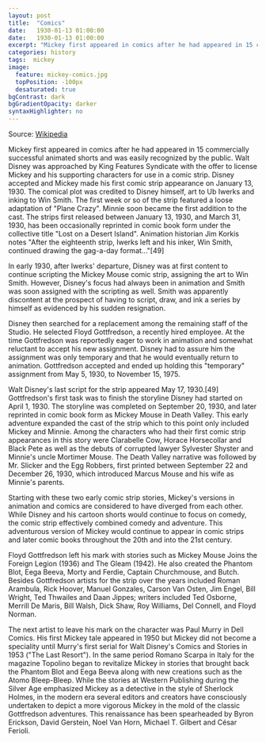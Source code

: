 ```yaml
---
layout: post
title:  "Comics"
date:   1930-01-13 01:00:00
date:   1930-01-13 01:00:00
excerpt: "Mickey first appeared in comics after he had appeared in 15 commercially successful animated shorts and was easily recognized by ..."
categories: history
tags:  mickey
image:
  feature: mickey-comics.jpg
  topPosition: -100px
  desaturated: true
bgContrast: dark
bgGradientOpacity: darker
syntaxHighlighter: no
---
```

Source: [Wikipedia](https://en.wikipedia.org/wiki/Mickey_Mouse)

Mickey first appeared in comics after he had appeared in 15 commercially successful animated shorts and was easily recognized by the public. Walt Disney was approached by King Features Syndicate with the offer to license Mickey and his supporting characters for use in a comic strip. Disney accepted and Mickey made his first comic strip appearance on January 13, 1930. The comical plot was credited to Disney himself, art to Ub Iwerks and inking to Win Smith. The first week or so of the strip featured a loose adaptation of "Plane Crazy". Minnie soon became the first addition to the cast. The strips first released between January 13, 1930, and March 31, 1930, has been occasionally reprinted in comic book form under the collective title "Lost on a Desert Island". Animation historian Jim Korkis notes "After the eighteenth strip, Iwerks left and his inker, Win Smith, continued drawing the gag-a-day format..."[49]

In early 1930, after Iwerks' departure, Disney was at first content to continue scripting the Mickey Mouse comic strip, assigning the art to Win Smith. However, Disney's focus had always been in animation and Smith was soon assigned with the scripting as well. Smith was apparently discontent at the prospect of having to script, draw, and ink a series by himself as evidenced by his sudden resignation.

Disney then searched for a replacement among the remaining staff of the Studio. He selected Floyd Gottfredson, a recently hired employee. At the time Gottfredson was reportedly eager to work in animation and somewhat reluctant to accept his new assignment. Disney had to assure him the assignment was only temporary and that he would eventually return to animation. Gottfredson accepted and ended up holding this "temporary" assignment from May 5, 1930, to November 15, 1975.

Walt Disney's last script for the strip appeared May 17, 1930.[49] Gottfredson's first task was to finish the storyline Disney had started on April 1, 1930. The storyline was completed on September 20, 1930, and later reprinted in comic book form as Mickey Mouse in Death Valley. This early adventure expanded the cast of the strip which to this point only included Mickey and Minnie. Among the characters who had their first comic strip appearances in this story were Clarabelle Cow, Horace Horsecollar and Black Pete as well as the debuts of corrupted lawyer Sylvester Shyster and Minnie's uncle Mortimer Mouse. The Death Valley narrative was followed by Mr. Slicker and the Egg Robbers, first printed between September 22 and December 26, 1930, which introduced Marcus Mouse and his wife as Minnie's parents.

Starting with these two early comic strip stories, Mickey's versions in animation and comics are considered to have diverged from each other. While Disney and his cartoon shorts would continue to focus on comedy, the comic strip effectively combined comedy and adventure. This adventurous version of Mickey would continue to appear in comic strips and later comic books throughout the 20th and into the 21st century.

Floyd Gottfredson left his mark with stories such as Mickey Mouse Joins the Foreign Legion (1936) and The Gleam (1942). He also created the Phantom Blot, Eega Beeva, Morty and Ferdie, Captain Churchmouse, and Butch. Besides Gottfredson artists for the strip over the years included Roman Arambula, Rick Hoover, Manuel Gonzales, Carson Van Osten, Jim Engel, Bill Wright, Ted Thwailes and Daan Jippes; writers included Ted Osborne, Merrill De Maris, Bill Walsh, Dick Shaw, Roy Williams, Del Connell, and Floyd Norman.

The next artist to leave his mark on the character was Paul Murry in Dell Comics. His first Mickey tale appeared in 1950 but Mickey did not become a speciality until Murry's first serial for Walt Disney's Comics and Stories in 1953 ("The Last Resort"). In the same period Romano Scarpa in Italy for the magazine Topolino began to revitalize Mickey in stories that brought back the Phantom Blot and Eega Beeva along with new creations such as the Atomo Bleep-Bleep. While the stories at Western Publishing during the Silver Age emphasized Mickey as a detective in the style of Sherlock Holmes, in the modern era several editors and creators have consciously undertaken to depict a more vigorous Mickey in the mold of the classic Gottfredson adventures. This renaissance has been spearheaded by Byron Erickson, David Gerstein, Noel Van Horn, Michael T. Gilbert and César Ferioli.
